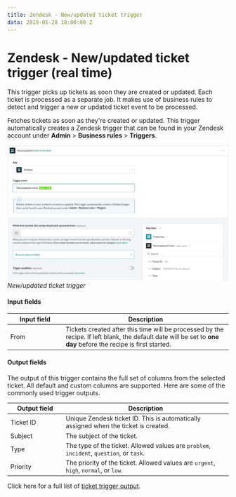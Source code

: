 ```yaml
---
title: Zendesk - New/updated ticket trigger
data: 2019-05-28 18:00:00 Z
---
```


# Zendesk - New/updated ticket trigger (real time)

This trigger picks up tickets as soon they are created or updated. Each ticket is processed as a separate job. It makes use of business rules to detect and trigger a new or updated ticket event to be processed.

Fetches tickets as soon as they're created or updated. This trigger automatically creates a Zendesk trigger that can be found in your Zendesk account under **Admin** > **Business rules** > **Triggers**.

![New/updated ticket trigger](/assets/images/connectors/zendesk/updated-ticket-trigger.png)
*New/updated ticket trigger*

#### Input fields

<table class="unchanged rich-diff-level-one">
  <thead>
    <tr>
        <th width='25%'>Input field</th>
        <th>Description</th>
    </tr>
  </thead>
  <tbody>
    <tr>
      <td>From</a></td>
      <td>
        Tickets created after this time will be processed by the recipe. If left blank, the default date will be set to <b>one day</b> before the recipe is first started.
      </td>
    </tr>
    </tbody>
</table>

#### Output fields

The output of this trigger contains the full set of columns from the selected ticket. All default and custom columns are supported. Here are some of the commonly used trigger outputs.

<table class="unchanged rich-diff-level-one">
  <thead>
    <tr>
        <th width='25%'>Output field</th>
        <th>Description</th>
    </tr>
  </thead>
  <tbody>
    <tr>
      <td>Ticket ID</td>
      <td>
        Unique Zendesk ticket ID. This is automatically assigned when the ticket is created.
      </td>
    </tr>
    <tr>
      <td>Subject</td>
      <td>
        The subject of the ticket.
      </td>
    </tr>
    <tr>
      <td>Type</td>
      <td>
        The type of the ticket. Allowed values are <code>problem</code>, <code>incident</code>, <code>question</code>, or <code>task</code>.
      </td>
    </tr>
    <tr>
      <td>Priority</td>
      <td>
        The priority of the ticket. Allowed values are <code>urgent</code>, <code>high</code>, <code>normal</code>, or <code>low</code>.
      </td>
    </tr>
  </tbody>
</table>

Click here for a full list of [ticket trigger output](/connectors/zendesk/trigger/ticket-output.md).
